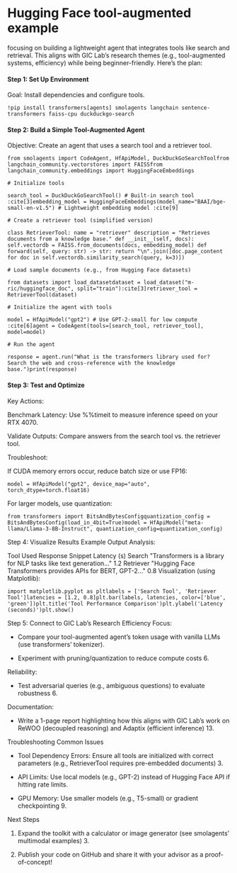 # Hugging Face tool-augmented example

focusing on building a lightweight agent that integrates tools like search and retrieval. This aligns with GIC Lab’s research themes (e.g., tool-augmented systems, efficiency) while being beginner-friendly. Here’s the plan:

#### Step 1: Set Up Environment

Goal: Install dependencies and configure tools.

```
!pip install transformers[agents] smolagents langchain sentence-transformers faiss-cpu duckduckgo-search
```





#### Step 2: Build a Simple Tool-Augmented Agent

Objective: Create an agent that uses a search tool and a retriever tool.

```
from smolagents import CodeAgent, HfApiModel, DuckDuckGoSearchToolfrom langchain_community.vectorstores import FAISSfrom langchain_community.embeddings import HuggingFaceEmbeddings

# Initialize tools

search_tool = DuckDuckGoSearchTool() # Built-in search tool :cite[3]embedding_model = HuggingFaceEmbeddings(model_name="BAAI/bge-small-en-v1.5") # Lightweight embedding model :cite[9]

# Create a retriever tool (simplified version)

class RetrieverTool: name = "retriever" description = "Retrieves documents from a knowledge base." def __init__(self, docs): self.vectordb = FAISS.from_documents(docs, embedding_model) def forward(self, query: str) -> str: return "\n".join([doc.page_content for doc in self.vectordb.similarity_search(query, k=3)])

# Load sample documents (e.g., from Hugging Face datasets)

from datasets import load_datasetdataset = load_dataset("m-ric/huggingface_doc", split="train"):cite[3]retriever_tool = RetrieverTool(dataset)

# Initialize the agent with tools

model = HfApiModel("gpt2") # Use GPT-2-small for low compute :cite[6]agent = CodeAgent(tools=[search_tool, retriever_tool], model=model)

# Run the agent

response = agent.run("What is the transformers library used for? Search the web and cross-reference with the knowledge base.")print(response)
```



#### Step 3: Test and Optimize

Key Actions:

Benchmark Latency: Use %%timeit to measure inference speed on your RTX 4070.

Validate Outputs: Compare answers from the search tool vs. the retriever tool.

Troubleshoot:

If CUDA memory errors occur, reduce batch size or use FP16:

```
model = HfApiModel("gpt2", device_map="auto", torch_dtype=torch.float16)
```

For larger models, use quantization:

```
from transformers import BitsAndBytesConfigquantization_config = BitsAndBytesConfig(load_in_4bit=True)model = HfApiModel("meta-llama/Llama-3-8B-Instruct", quantization_config=quantization_config)
```



Step 4: Visualize Results
Example Output Analysis:

Tool Used    Response Snippet    Latency (s)
Search    "Transformers is a library for NLP tasks like text generation..."    1.2
Retriever    "Hugging Face Transformers provides APIs for BERT, GPT-2..."    0.8
Visualization (using Matplotlib):




```
import matplotlib.pyplot as pltlabels = ['Search Tool', 'Retriever Tool']latencies = [1.2, 0.8]plt.bar(labels, latencies, color=['blue', 'green'])plt.title('Tool Performance Comparison')plt.ylabel('Latency (seconds)')plt.show()
```



Step 5: Connect to GIC Lab’s Research
Efficiency Focus:

- Compare your tool-augmented agent’s token usage with vanilla LLMs (use transformers’ tokenizer).

- Experiment with pruning/quantization to reduce compute costs 6.

Reliability:

- Test adversarial queries (e.g., ambiguous questions) to evaluate robustness 6.

Documentation:

- Write a 1-page report highlighting how this aligns with GIC Lab’s work on ReWOO (decoupled reasoning) and Adaptix (efficient inference) 13.

Troubleshooting Common Issues

- Tool Dependency Errors: Ensure all tools are initialized with correct parameters (e.g., RetrieverTool requires pre-embedded documents) 3.

- API Limits: Use local models (e.g., GPT-2) instead of Hugging Face API if hitting rate limits.

- GPU Memory: Use smaller models (e.g., T5-small) or gradient checkpointing 9.

Next Steps

1. Expand the toolkit with a calculator or image generator (see smolagents’ multimodal examples) 3.

2. Publish your code on GitHub and share it with your advisor as a proof-of-concept!


